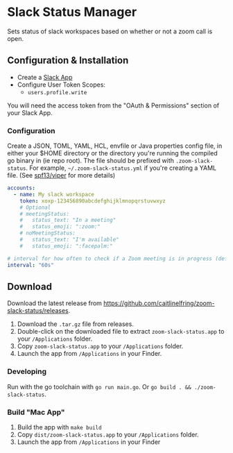 # Slack Status Manager

Sets status of slack workspaces based on whether or not a zoom call is open.

## Configuration & Installation

* Create a [Slack App](https://api.slack.com/apps)
* Configure User Token Scopes:
  * `users.profile.write`

You will need the access token from the "OAuth & Permissions" section of your Slack App.

### Configuration

Create a JSON, TOML, YAML, HCL, envfile or Java properties config file, in either your $HOME directory or the directory you're running the compiled go binary in (ie repo root). The file should be prefixed with `.zoom-slack-status`. For example, `~/.zoom-slack-status.yml` if you're creating a YAML file. (See [spf13/viper](https://github.com/spf13/viper) for more details)

```yaml
accounts:
  - name: My slack workspace
    token: xoxp-123456890abcdefghijklmnopqrstuvwxyz
    # Optional
    # meetingStatus:
    #   status_text: "In a meeting"
    #   status_emoji: ":zoom:"
    # noMeetingStatus:
    #   status_text: "I'm available"
    #   status_emoji: ":facepalm:"

# interval for how often to check if a Zoom meeting is in progress (default: 60s)
interval: "60s"
```

## Download

Download the latest release from <https://github.com/caitlinelfring/zoom-slack-status/releases>.

1. Download the `.tar.gz` file from releases.
2. Double-click on the downloaded file to extract `zoom-slack-status.app` to your `/Applications` folder.
3. Copy `zoom-slack-status.app` to your `/Applications` folder.
4. Launch the app from `/Applications` in your Finder.

### Developing

Run with the go toolchain with `go run main.go`. Or `go build . && ./zoom-slack-status`.

### Build "Mac App"

1. Build the app with `make build`
2. Copy `dist/zoom-slack-status.app` to your `/Applications` folder.
3. Launch the app from `/Applications` in your Finder
